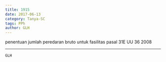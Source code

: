```yaml
---
title: 1915
date: 2017-06-13
category: Tanya-SC
tags: PPh
author: GLH
---
```


penentuan jumlah peredaran bruto untuk fasilitas pasal 31E UU 36 2008

---



`GLH`
